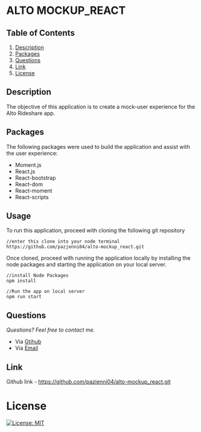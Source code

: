# ALTO MOCKUP_REACT

## **Table of Contents**

1. [Description](#description)
2. [Packages](#packages)
3. [Questions](#questions)
4. [Link](#links)
5. [License](#license)

## **Description**

The objective of this application is to create a mock-user experience for the Alto Rideshare app.

## **Packages**

The following packages were used to build the application and assist with the user experience:

- Moment.js
- React.js
- React-bootstrap
- React-dom
- React-moment
- React-scripts

## **Usage**

To run this application, proceed with cloning the following git repository

```
//enter this clone into your node terminal
https://github.com/pazjenni04/alto-mockup_react.git
```

Once cloned, proceed with running the application locally by installing the node packages and starting the application on your local server.

```
//install Node Packages
npm install

//Run the app on local server
npm run start
```

## **Questions**

_Questions? Feel free to contact me._

- Via [Gtihub](https://github.com/pazjenni04)
- Via [Email](pazjenni1331@gmail.com)

## **Link**

Github link - https://github.com/pazjenni04/alto-mockup_react.git

# License

[![License: MIT](https://img.shields.io/badge/License-MIT-yellow.svg)](https://opensource.org/licenses/MIT)
